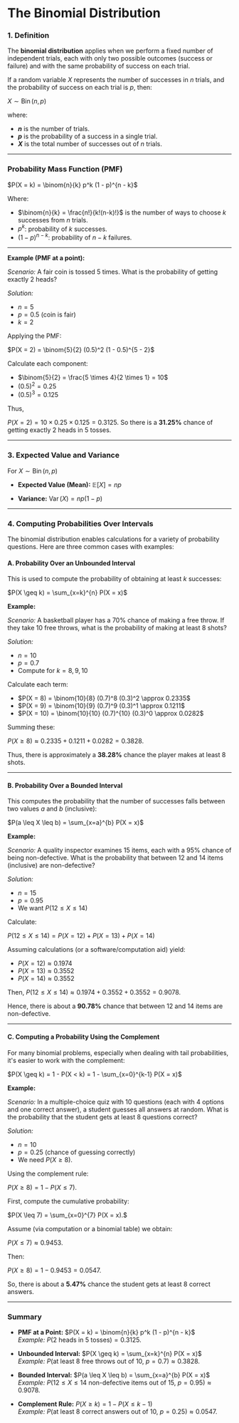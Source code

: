 # The Binomial Distribution

### **1. Definition**

The **binomial distribution** applies when we perform a fixed number of independent trials, each with only two possible outcomes (success or failure)
and with the same probability of success on each trial.

If a random variable $X$ represents the number of successes in $n$ trials, and the probability of success on each trial is $p$, then:


$`X \sim \operatorname{Bin}(n, p)`$

where:
- **$n$** is the number of trials.
- **$p$** is the probability of a success in a single trial.
- **$X$** is the total number of successes out of $n$ trials.

---

### **Probability Mass Function (PMF)**

$`P(X = k) = \binom{n}{k} p^k (1 - p)^{n - k}`$

Where:
- $`\binom{n}{k} = \frac{n!}{k!(n-k)!}`$ is the number of ways to choose $k$ successes from $n$ trials.
- $`p^k`$: probability of $k$ successes.
- $`(1 - p)^{n - k}`$: probability of $n - k$ failures.

---

**Example (PMF at a point):**

*Scenario:* A fair coin is tossed 5 times. What is the probability of getting exactly 2 heads?

*Solution:*

- $n = 5$
- $p = 0.5$ (coin is fair)
- $k = 2$

Applying the PMF:

$`P(X = 2) = \binom{5}{2} (0.5)^2 (1 - 0.5)^{5 - 2}`$

Calculate each component:
- $`\binom{5}{2} = \frac{5 \times 4}{2 \times 1} = 10`$
- $`(0.5)^2 = 0.25`$
- $`(0.5)^3 = 0.125`$

Thus,

$`P(X = 2) = 10 \times 0.25 \times 0.125 = 0.3125.`$
So there is a **31.25%** chance of getting exactly 2 heads in 5 tosses.

---

### **3. Expected Value and Variance**

For $`X \sim \operatorname{Bin}(n, p)`$

- **Expected Value (Mean):**
  $`\mathbb{E}[X] = np`$

- **Variance:**
  $`\operatorname{Var}(X) = np(1 - p)`$

---

### **4. Computing Probabilities Over Intervals**

The binomial distribution enables calculations for a variety of probability questions. 
Here are three common cases with examples:

#### **A. Probability Over an Unbounded Interval**

This is used to compute the probability of obtaining at least $k$ successes:

$`P(X \geq k) = \sum_{x=k}^{n} P(X = x)`$

**Example:**

*Scenario:* A basketball player has a 70% chance of making a free throw. 
If they take 10 free throws, what is the probability of making at least 8 shots?

*Solution:*

- $n = 10$
- $p = 0.7$
- Compute for $k = 8, 9, 10$

Calculate each term:
- $`P(X = 8) = \binom{10}{8} (0.7)^8 (0.3)^2 \approx 0.2335`$
- $`P(X = 9) = \binom{10}{9} (0.7)^9 (0.3)^1 \approx 0.1211`$
- $`P(X = 10) = \binom{10}{10} (0.7)^{10} (0.3)^0 \approx 0.0282`$


Summing these:

$`P(X \geq 8) \approx 0.2335 + 0.1211 + 0.0282 = 0.3828.`$

Thus, there is approximately a **38.28%** chance the player makes at least 8 shots.

---

#### **B. Probability Over a Bounded Interval**

This computes the probability that the number of successes falls between two values 
$a$ and $b$ (inclusive):

$`P(a \leq X \leq b) = \sum_{x=a}^{b} P(X = x)`$


**Example:**

*Scenario:* A quality inspector examines 15 items, each with a 95% chance of being 
non-defective. What is the probability that between 12 and 14 items (inclusive) 
are non-defective?

*Solution:*

- $n = 15$
- $p = 0.95$
- We want $`P(12 \leq X \leq 14)`$

Calculate:

$`P(12 \leq X \leq 14) = P(X = 12) + P(X = 13) + P(X = 14)`$

Assuming calculations (or a software/computation aid) yield:
- $`P(X = 12) \approx 0.1974`$
- $`P(X = 13) \approx 0.3552`$
- $`P(X = 14) \approx 0.3552`$


Then,
$`P(12 \leq X \leq 14) \approx 0.1974 + 0.3552 + 0.3552 = 0.9078.`$

Hence, there is about a **90.78%** chance that between 12 and 14 items are non-defective.

---

#### **C. Computing a Probability Using the Complement**

For many binomial problems, especially when dealing with tail probabilities, 
it's easier to work with the complement:

$`P(X \geq k) = 1 - P(X < k) = 1 - \sum_{x=0}^{k-1} P(X = x)`$


**Example:**

*Scenario:* In a multiple-choice quiz with 10 questions (each with 4 options and one 
correct answer), a student guesses all answers at random. What is the probability that 
the student gets at least 8 questions correct?

*Solution:*

- $n = 10$
- $p = 0.25$ (chance of guessing correctly)
- We need $`P(X \geq 8)`$.

Using the complement rule:

$`P(X \geq 8) = 1 - P(X \leq 7).`$

First, compute the cumulative probability:

$`P(X \leq 7) = \sum_{x=0}^{7} P(X = x).`$

Assume (via computation or a binomial table) we obtain:

$`P(X \leq 7) \approx 0.9453.`$

Then:

$`P(X \geq 8) = 1 - 0.9453 = 0.0547.`$

So, there is about a **5.47%** chance the student gets at least 8 correct answers.

---

### **Summary**

- **PMF at a Point:** $`P(X = k) = \binom{n}{k} p^k (1 - p)^{n - k}`$  
  *Example:* $`P(\text{2 heads in 5 tosses}) = 0.3125`$.


- **Unbounded Interval:** $`P(X \geq k) = \sum_{x=k}^{n} P(X = x)`$  
  *Example:* $`P(\text{at least 8 free throws out of 10, } p=0.7) \approx 0.3828`$.


- **Bounded Interval:** $`P(a \leq X \leq b) = \sum_{x=a}^{b} P(X = x)`$  
  *Example:* $`P(12 \leq X \leq 14 \text{ non-defective items out of 15, } p=0.95) \approx 0.9078`$.


- **Complement Rule:** $`P(X \geq k) = 1 - P(X \leq k-1)`$  
  *Example:* $`P(\text{at least 8 correct answers out of 10, } p=0.25) \approx 0.0547`$.

 